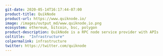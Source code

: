 ```yaml
---
git-date: 2020-05-14T16:17:44-07:00
product-title: QuikNode
product-url: https://www.quiknode.io/
image: /images/output_md/www.quiknode.io.png
ecosystem: ethereum, bitcoin, bsc, polygon
product-description: QuikNode is a RPC node service provider with APIs & dedicated nodes available.
coltitle:  "Infrastructure"
colpermalink: infrastructure
twitter: https://twitter.com/quiknode
---
```

